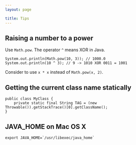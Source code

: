 ```yaml
---
layout: page

title: Tips 
---
```


## Raising a number to a power

Use `Math.pow`. The operator `^` means XOR in Java.

    System.out.println(Math.pow(10, 3)); // 1000.0 
    System.out.println(10 ^ 3); // 9 -> 1010 XOR 0011 = 1001 

Consider to use `x * x` instead of `Math.pow(x, 2)`.

## Getting the current class name statically 

    public class MyClass {
        private static final String TAG = (new Throwable()).getStackTrace()[0].getClassName();
    }

## JAVA\_HOME on Mac OS X

    export JAVA_HOME=`/usr/libexec/java_home`
 
